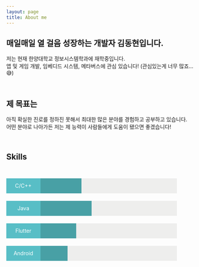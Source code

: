 ```yaml
---
layout: page
title: About me
---
```


## 매일매일 열 걸음 성장하는 개발자 김동현입니다.

저는 현재 한양대학교 정보시스템학과에 재학중입니다. <br>
앱 및 게임 개발, 임베디드 시스템, 메타버스에 관심 있습니다! (관심있는게 너무 많죠...😅) <br>

<div style="height: 14px"></div>

## 제 목표는

아직 확실한 진로를 정하진 못해서 최대한 많은 분야를 경험하고 공부하고 있습니다. <br>
어떤 분야로 나아가든 저는 제 능력이 사람들에게 도움이 됐으면 좋겠습니다! <br>

<div style="height: 14px"></div>

## Skills

<div style="height: 28px"></div>

<div style="display: flex; background-color:#eeeeed; width: 90%; position: relative">
  <div style="height: 40px; width: 20%; background-color:#58bec6; color: white; text-align: center; line-height: 40px;">
    C/C++
  </div>
  <div style="height: 40px; width: 24%; background-color:#48a0a5;"></div>
</div>

<div style="height: 20px"></div>

<div style="display: flex; background-color:#eeeeed; width: 90%; position: relative">
  <div style="height: 40px; width: 20%; background-color:#58bec6; color: white; text-align: center; line-height: 40px;">
    Java
  </div>
  <div style="height: 40px; width: 30%; background-color:#48a0a5;"></div>
</div>

<div style="height: 20px"></div>

<div style="display: flex; background-color:#eeeeed; width: 90%; position: relative">
  <div style="height: 40px; width: 20%; background-color:#58bec6; color: white; text-align: center; line-height: 40px;">
    Flutter
  </div>
  <div style="height: 40px; width: 21%; background-color:#48a0a5;"></div>
</div>

<div style="height: 20px"></div>

<div style="display: flex; background-color:#eeeeed; width: 90%; position: relative">
  <div style="height: 40px; width: 20%; background-color:#58bec6; color: white; text-align: center; line-height: 40px;">
    Android
  </div>
  <div style="height: 40px; width: 16%; background-color:#48a0a5;"></div>
</div>

